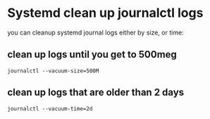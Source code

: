 # Systemd clean up journalctl logs

you can cleanup systemd journal logs either by size, or time:

## clean up logs until you get to 500meg
`journalctl --vacuum-size=500M`

## clean up logs that are older than 2 days
`journalctl --vacuum-time=2d`
